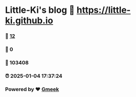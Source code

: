# Little-Ki's blog :link: https://little-ki.github.io 
### :page_facing_up: [12](https://little-ki.github.io/tag.html) 
### :speech_balloon: 0 
### :hibiscus: 103408 
### :alarm_clock: 2025-01-04 17:37:24 
### Powered by :heart: [Gmeek](https://github.com/Meekdai/Gmeek)
